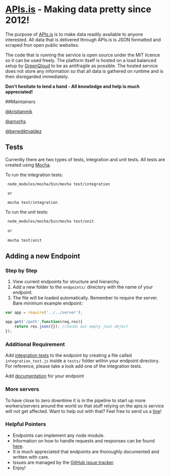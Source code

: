 # [APIs.is](http://apis.is) - Making data pretty since 2012!

The purpose of [APIs.is](http://apis.is) is to make data readily available to anyone interested. All data that is delivered through APIs.is is JSON formatted and scraped fron open public websites.

The code that is running the service is open source under the MIT licence so it can be used freely. The platform itself is hosted on a load balanced setup by [GreenQloud](http://www.greenqloud.com) to be as antifragile as possible. The hosted service does not store any information so that all data is gathered on runtime and is then disregarded immediately.

**Don't hesitate to lend a hand - All knowledge and help is much appreciated!**

##Maintainers

[@kristjanmik](https://github.com/kristjanmik/)

[@arnorhs](https://github.com/arnorhs/)

[@benediktvaldez](https://github.com/benediktvaldez)

## Tests

Currently there are two types of tests, integration and unit tests. All tests are created using [Mocha](http://visionmedia.github.io/mocha/).

To run the integration tests:
```sh
 node_modules/mocha/bin/mocha test/integration

 or

 mocha test/integration
```

To run the unit tests:
```sh
 node_modules/mocha/bin/mocha test/unit
 
 or
 
 mocha test/unit
```

## Adding a new Endpoint

### Step by Step

1. View current endpoints for structure and hierarchy.
2. Add a new folder to the `endpoints/` directory with the name of your endpoint.
3. The file will be loaded automatically. Remember to require the server. Bare minimum example endpoint:

```javascript
var app = require('../../server');

app.get('/path',function(req,res){
    return res.json({}); //Sends out empty json object
});
```

### Additional Requirement

Add [integration tests](http://en.wikipedia.org/wiki/Integration_testing) to the endpoint by creating a file called `integration_test.js` inside a `tests/` folder within your endpoint directory. For reference, please take a look add one of the integration tests.

Add [documentation](https://github.com/kristjanmik/apis-docs) for your endpoint

### More servers

To have close to zero downtime it is in the pipeline to start up more workers/servers around the world so that stuff relying on the apis.is service will not get affected. Want to help out with that? Feel free to send us a [line](mailto:apis@apis.is)!

### Helpful Pointers

- Endpoints can implement any node module.
- Information on how to handle requests and responses can be found [here](http://expressjs.com/api.html).
- It is much appreciated that endpoints are thoroughly documented and written with care.
- Issues are  managed by the [GitHub issue tracker](https://github.com/kristjanmik/apis/issues).
- Enjoy!